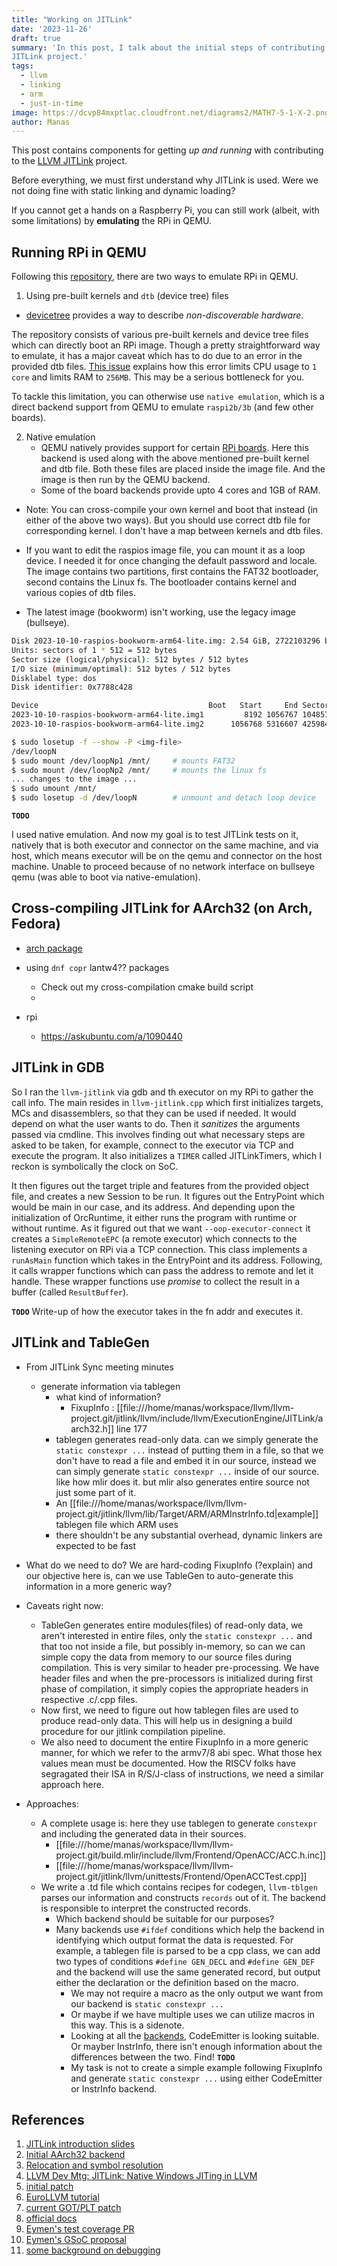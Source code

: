 ```yaml
---
title: "Working on JITLink"
date: '2023-11-26'
draft: true
summary: 'In this post, I talk about the initial steps of contributing to LLVM
JITLink project.'
tags:
  - llvm
  - linking
  - arm
  - just-in-time
image: https://dcvp84mxptlac.cloudfront.net/diagrams2/MATH7-5-1-X-2.png
author: Manas
---
```


This post contains components for getting _up and running_ with contributing to
the [LLVM JITLink](https://llvm.org/docs/JITLink.html#jit-linking) project.


Before everything, we must first understand why JITLink is used. Were we not
doing fine with static linking and dynamic loading?


If you cannot get a hands on a Raspberry Pi, you can still work (albeit, with
some limitations) by **emulating** the RPi in QEMU.

## Running RPi in QEMU

Following this [repository](https://github.com/dhruvvyas90/qemu-rpi-kernel),
there are two ways to emulate RPi in QEMU.

1. Using pre-built kernels and `dtb` (device tree) files 

- [devicetree](https://en.wikipedia.org/wiki/Devicetree) provides a way to
     describe _non-discoverable hardware_.

The repository consists of various pre-built kernels and device tree files which
can directly boot an RPi image. Though a pretty straightforward way to emulate,
it has a major caveat which has to do due to an error in the provided dtb files.
[This issue](https://github.com/dhruvvyas90/qemu-rpi-kernel/issues/82) explains
how this error limits CPU usage to `1 core` and limits RAM to `256MB`. This may
be a serious bottleneck for you.

To tackle this limitation, you can otherwise use `native emulation`, which is a
direct backend support from QEMU to emulate `raspi2b/3b` (and few other boards).

2. Native emulation
   - QEMU natively provides support for certain
     [RPi boards](https://www.qemu.org/docs/master/system/arm/raspi.html).
     Here this backend is used along with the above mentioned pre-built kernel
     and dtb file. Both these files are placed inside the image file. And the
     image is then run by the QEMU backend.
   - Some of the board backends provide upto 4 cores and 1GB of RAM.

- Note: You can cross-compile your own kernel and boot that instead (in either
  of the above two ways). But you should use correct dtb file for corresponding
  kernel. I don't have a map between kernels and dtb files.

- If you want to edit the raspios image file, you can mount it as a loop
  device. I needed it for once changing the default password and locale.
  The image contains two partitions, first contains the FAT32 bootloader,
  second contains the Linux fs. The bootloader contains kernel and various
  copies of dtb files.
- The latest image (bookworm) isn't working, use the legacy image (bullseye).

```bash
Disk 2023-10-10-raspios-bookworm-arm64-lite.img: 2.54 GiB, 2722103296 bytes, 5316608 sectors
Units: sectors of 1 * 512 = 512 bytes
Sector size (logical/physical): 512 bytes / 512 bytes
I/O size (minimum/optimal): 512 bytes / 512 bytes
Disklabel type: dos
Disk identifier: 0x7788c428

Device                                      Boot   Start     End Sectors  Size Id Type
2023-10-10-raspios-bookworm-arm64-lite.img1         8192 1056767 1048576  512M  c W95 FAT32 (LBA)
2023-10-10-raspios-bookworm-arm64-lite.img2      1056768 5316607 4259840    2G 83 Linux
```

```bash
$ sudo losetup -f --show -P <img-file>
/dev/loopN
$ sudo mount /dev/loopNp1 /mnt/     # mounts FAT32
$ sudo mount /dev/loopNp2 /mnt/     # mounts the linux fs
... changes to the image ...
$ sudo umount /mnt/
$ sudo losetup -d /dev/loopN        # unmount and detach loop device

```


**`TODO`**

I used native emulation. And now my goal is to test JITLink tests on it,
natively that is both executor and connector on the same machine, and via host,
which means executor will be on the qemu and connector on the host machine.
Unable to proceed because of no network interface on bullseye qemu (was able to
boot via native-emulation).

## Cross-compiling JITLink for AArch32 (on Arch, Fedora)

* [arch package](https://archlinux.org/packages/extra/x86_64/arm-none-eabi-gcc/)

* using `dnf copr` lantw4?? packages
  * Check out my cross-compilation cmake build script
  * 
* rpi
  * https://askubuntu.com/a/1090440

## JITLink in GDB

So I ran the `llvm-jitlink` via gdb and th executor on my RPi to gather the
call info. The main resides in `llvm-jitlink.cpp` which first initializes
targets, MCs and disassemblers, so that they can be used if needed. It would
depend on what the user wants to do. Then it _sanitizes_ the arguments passed
via cmdline. This involves finding out what necessary steps are asked to be
taken, for example, connect to the executor via TCP and execute the program. It
also initializes a `TIMER` called JITLinkTimers, which I reckon is symbolically
the clock on SoC.

It then figures out the target triple and features from the provided object
file, and creates a new Session to be run. It figures out the EntryPoint which
would be main in our case, and its address. And depending upon the
initialization of OrcRuntime, it either runs the program with runtime or
without runtime. As it figured out that we want `--oop-executor-connect` it
creates a `SimpleRemoteEPC` (a remote executor) which connects to the listening
executor on RPi via a TCP connection. This class implements a `runAsMain`
function which takes in the EntryPoint and its address. Following, it calls
wrapper functions which can pass the address to remote and let it handle. These
wrapper functions use _promise_ to collect the result in a buffer (called
`ResultBuffer`).

**`TODO`** Write-up of how the executor takes in the fn addr and executes it.

## JITLink and TableGen

* From JITLink Sync meeting minutes
  * generate information via tablegen
    - what kind of information?
      - FixupInfo : [[file:///home/manas/workspace/llvm/llvm-project.git/jitlink/llvm/include/llvm/ExecutionEngine/JITLink/aarch32.h]] line 177
    - tablegen generates read-only data. can we simply generate the `static
      constexpr ...` instead of putting them in a file, so that we don't have to
      read a file and embed it in our source, instead we can simply generate
      `static constexpr ...` inside of our source. like how mlir does it. but
      mlir also generates entire source not just some part of it.
    - An [[file:///home/manas/workspace/llvm/llvm-project.git/jitlink/llvm/lib/Target/ARM/ARMInstrInfo.td|example]] tablegen file which ARM uses
    - there shouldn't be any substantial overhead, dynamic linkers are expected
      to be fast

* What do we need to do?
  We are hard-coding FixupInfo (?explain) and our objective here is, can we use
  TableGen to auto-generate this information in a more generic way?
* Caveats right now:
  * TableGen generates entire modules(files) of read-only data, we aren't
    interested in entire files, only the `static constexpr ...` and that too
    not inside a file, but possibly in-memory, so can we can simple copy the
    data from memory to our source files during compilation. This is very
    similar to header pre-processing. We have header files and when the
    pre-processors is initialized during first phase of compilation, it simply
    copies the appropriate headers in respective .c/.cpp files.
  * Now first, we need to figure out how tablegen files are used to produce
    read-only data. This will help us in designing a build procedure for our
    jitlink compilation pipeline.
  * We also need to document the entire FixupInfo in a more generic manner, for
    which we refer to the armv7/8 abi spec. What those hex values mean must be
    documented. How the RISCV folks have segragated their ISA in R/S/J-class of
    instructions, we need a similar approach here.
* Approaches:
  * A complete usage is: here they use tablegen to generate `constexpr` and
    including the generated data in their sources.
    * [[file:///home/manas/workspace/llvm/llvm-project.git/build.mlir/include/llvm/Frontend/OpenACC/ACC.h.inc]]
    * [[file:///home/manas/workspace/llvm/llvm-project.git/jitlink/llvm/unittests/Frontend/OpenACCTest.cpp]]
  * We write a .td file which contains recipes for codegen, `llvm-tblgen`
    parses our information and constructs `records` out of it. The backend is
    responsible to interpret the constructed records.
    * Which backend should be suitable for our purposes?
    * Many backends use `#ifdef` conditions which help the backend in
      identifying which output format the data is requested. For example, a
      tablegen file is parsed to be a cpp class, we can add two types of
      conditions `#define GEN_DECL` and `#define GEN_DEF` and the backend will
      use the same generated record, but output either the declaration or the
      definition based on the macro.
      * We may not require a macro as the only output we want from our backend
        is `static constexpr ...`
      * Or maybe if we have multiple uses we can utilize macros in this way. This is a sidenote.
      * Looking at all the
        [backends](https://llvm.org/docs/TableGen/BackEnds.html#llvm-backends),
        CodeEmitter is looking suitable. Or mayber InstrInfo, there isn't
        enough information about the differences between the two. Find! **`TODO`**
      * My task is not to create a simple example following FixupInfo and
        generate `static constexpr ...` using either CodeEmitter or InstrInfo
        backend.

## References

1. [JITLink introduction slides](https://llvm.org/devmtg/2022-11/slides/Tutorial2-JITLink.pdf)
2. [Initial AArch32 backend](https://reviews.llvm.org/D144083)
3. [Relocation and symbol resolution](https://en.wikipedia.org/wiki/Relocation_(computing))
4. [LLVM Dev Mtg: JITLink: Native Windows JITing in LLVM](https://www.youtube.com/watch?v=UwHgCqQ2DDA|)
5. [initial patch](https://reviews.llvm.org/D144083)
6. [EuroLLVM tutorial](https://www.youtube.com/watch?v=9jFXNRzDSf0)
7. [current GOT/PLT patch](https://github.com/weliveindetail/llvm-project/commit/660d46587b04fcc)
8. [official docs](https://llvm.org/docs/JITLink.html)
9. [Eymen's test coverage PR](https://github.com/llvm/llvm-project/pull/69636)
10. [Eymen's GSoC proposal](https://docs.google.com/document/d/1sXoIlNGlOJgzDt0DdKtZckr3GeLeSdXOrDxkbJn5IXA/edit#heading=h.2muqj1leprs4)
11. [some background on debugging](https://weliveindetail.github.io/blog/post/2022/11/27/gdb-jit-interface-101.html)
